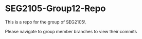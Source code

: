 # SEG2105-Group12-Repo

This is a repo for the group of SEG2105\

Please navigate to group member branches to view their commits
